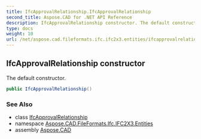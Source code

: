 ```yaml
---
title: IfcApprovalRelationship.IfcApprovalRelationship
second_title: Aspose.CAD for .NET API Reference
description: IfcApprovalRelationship constructor. The default constructor
type: docs
weight: 10
url: /net/aspose.cad.fileformats.ifc.ifc2x3.entities/ifcapprovalrelationship/ifcapprovalrelationship/
---
```

## IfcApprovalRelationship constructor

The default constructor.

```csharp
public IfcApprovalRelationship()
```

### See Also

* class [IfcApprovalRelationship](../)
* namespace [Aspose.CAD.FileFormats.Ifc.IFC2X3.Entities](../../ifcapprovalrelationship/)
* assembly [Aspose.CAD](../../../)


